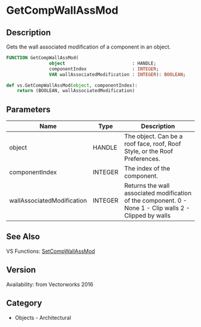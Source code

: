 # GetCompWallAssMod

## Description
Gets the wall associated modification of a component in an object.

```pascal
FUNCTION GetCompWallAssMod(
				object                         : HANDLE;
				componentIndex                 : INTEGER;
				VAR wallAssociatedModification : INTEGER): BOOLEAN;
```

```python
def vs.GetCompWallAssMod(object, componentIndex):
    return (BOOLEAN, wallAssociatedModification)
```

## Parameters
|Name|Type|Description|
|---|---|---|
|object|HANDLE|The object. Can be a roof face, roof, Roof Style, or the Roof Preferences.|
|componentIndex|INTEGER|The index of the component.|
|wallAssociatedModification|INTEGER|Returns the wall associated modification of the component.  0 - None 1 - Clip walls 2 - Clipped by walls|

## See Also
VS Functions:
[SetCompWallAssMod](SetCompWallAssMod.md)

## Version
Availability: from Vectorworks 2016

## Category
* Objects - Architectural

